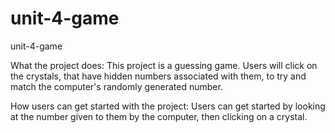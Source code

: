 # unit-4-game
unit-4-game

What the project does: This project is a guessing game. Users will click on the crystals, that have hidden numbers associated with them, to try and match the computer's randomly generated number.

How users can get started with the project: Users can get started by looking at the number given to them by the computer, then clicking on a crystal.

